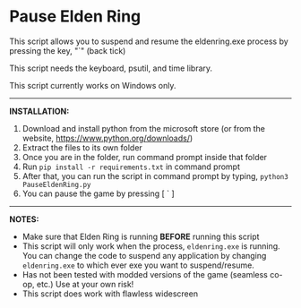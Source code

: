 # Pause Elden Ring



This script allows you to suspend and resume the eldenring.exe process by pressing the key, "`" (back tick)

This script needs the keyboard, psutil, and time library.

This script currently works on Windows only.

---

**INSTALLATION:**
1. Download and install python from the microsoft store (or from the website, https://www.python.org/downloads/)
2. Extract the files to its own folder
3. Once you are in the folder, run command prompt inside that folder
4. Run `pip install -r requirements.txt` in command prompt
5. After that, you can run the script in command prompt by typing, `python3 PauseEldenRing.py`
6. You can pause the game by pressing [ ` ]
---
**NOTES:**
- Make sure that Elden Ring is running **BEFORE** running this script
- This script will only work when the process, `eldenring.exe` is running. You can change the code to suspend any application by changing `eldenring.exe` to which ever exe you want to suspend/resume.
- Has not been tested with modded versions of the game (seamless co-op, etc.) Use at your own risk!
- This script does work with flawless widescreen
